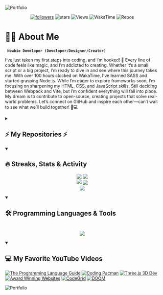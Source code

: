 <!-- Header Animated Image BEGIN -->
<p align="center"> 

![Portfolio](https://github-production-user-asset-6210df.s3.amazonaws.com/129703706/356903074-1212aca2-e979-4f1b-8370-1bd4492a1de4.png?X-Amz-Algorithm=AWS4-HMAC-SHA256&X-Amz-Credential=AKIAVCODYLSA53PQK4ZA%2F20240811%2Fus-east-1%2Fs3%2Faws4_request&X-Amz-Date=20240811T200421Z&X-Amz-Expires=300&X-Amz-Signature=9a7247b5742e03aca01ae939dca626212b503d1bea57be90bfa47693039f9836&X-Amz-SignedHeaders=host&actor_id=129703706&key_id=0&repo_id=623235396)
</p>

<!-- Header Animated Image END -->
<!-- Social badges section -->
<!-- Badges with custom icons - https://github.com/DenverCoder1/custom-icon-badges -->
<!-- View counter - https://komarev.com -->
<!-- https://custom-icon-badges.demolab.com-->

<p align="center">
  <a href="https://github.com/GylanSalih?tab=followers">
    <img alt="followers" title="Follow me on Github" src="https://custom-icon-badges.demolab.com/github/followers/gylansalih?color=FF0000&logoColor=white&label=Follow&logo=person-add&style=for-the-badge&labelColor=000000"/></a>
    <img alt="stars" title="stars" src="https://custom-icon-badges.demolab.com/github/stars/gylansalih?color=FF0000&labelColor=000000&logo=star&style=for-the-badge"/>
    <img alt="Views" title="Views" src="https://komarev.com/ghpvc/?username=gylansalih&color=00000F&style=for-the-badge"/>
    <img alt="WakaTime" title="WakaTime" src="https://wakatime.com/badge/user/a7712081-caba-4e50-9f41-e59067e77902.svg?&logoColor=white&color=00000F&style=for-the-badge"/>
    <img alt="Repos" title="Repos" src="https://custom-icon-badges.demolab.com/badge/-Gylansalih.com-black?logo=package&style=for-the-badge&logoColor=white"/>
<p/>

<!-- About Me Text BEGIN -->
# 👨‍💻 About Me
**` Newbie Developer (Developer/Designer/Creator)`**

I’ve just taken my first steps into coding, and I’m hooked! 🎉 Every line of code feels like magic, and I’m addicted to creating. Whether it’s a small script or a big project, I’m ready to dive in and see where this journey takes me. With over 100 hours clocked on WakaTime, I’ve learned SASS and started grasping Node.js. While I’m eager to explore frameworks soon, I’m focusing on sharpening my HTML, CSS, and JavaScript skills. Still deciding between Webpack and Vite, but I’m confident everything will fall into place. My dream is to contribute to open-source, creating projects that solve real-world problems. Let’s connect on GitHub and inspire each other—can’t wait to see what we’ll build together! 🚀💻

<!-- About Me Text BEGIN -->

<details>
    <summary><h2>⚡ My Repositories ⚡</h2></summary>

| Website Portfolio ( In Progress )                            | Coming Soon                                                  | Coming Soon                                                  |
| ------------------------------------------------------------ | ------------------------------------------------------------ | ------------------------------------------------------------ |
| ![Portfolio](https://github.com/GylanSalih/Website-Portfolio/blob/main/src/assets/img/Github_showcasee/02.08_Showcase.png) | ![Showcase](https://github.com/GylanSalih/Website-Portfolio/blob/main/src/assets/img/Github_showcasee/Showcase2.png) | ![Showcase](https://github.com/GylanSalih/Website-Portfolio/blob/main/src/assets/img/Github_showcasee/Single_Card%20-%20Kopie.png) |


<p align="center">
    <a href="https://github.com/GylanSalih/Website-Portfolio" target="_blank">
    <img alt="Portfolio" title="Portfolio" height="150" src="https://github-readme-stats.vercel.app/api/pin/?username=gylansalih&repo=Website-Portfolio&bg_color=000000&text_color=FFFFFF&hide_border=true&title_color=FF0000"/></a>
    <a href="https://github.com/GylanSalih/Card-Effect-Maker" target="_blank">
    <img alt="Card Maker" title="Card Maker" height="150" src="https://github-readme-stats.vercel.app/api/pin/?username=gylansalih&repo=Card-Effect-Maker&bg_color=000000&text_color=FFFFFF&hide_border=true&title_color=FF0000"/></a>
    <a href="https://github.com/GylanSalih/GylanSalih" target="_blank">
    <img alt="ReadMe.Design" title="ReadMe.Design" height="150" src="https://github-readme-stats.vercel.app/api/pin/?username=gylansalih&repo=GylanSalih&bg_color=000000&title_color=FF0000&text_color=FFFFFF&hide_border=true"/></a>
</details>



<details open>  
  <summary><h2>🔥 Streaks, Stats & Activity</h2></summary>
<p align="center">
    <!-- https://github.com/anuraghazra/github-readme-stats // Github Stats-->
    <img align="center" width="400" src="https://github-readme-stats.vercel.app/api?username=gylansalih&hide_border=true&title_color=FFFFFF&show_icons=true&icon_color=FF0000&ring_color=FF0000&bg_color=000000&text_color=FFFFFF" />
    <!-- https://github.com/DenverCoder1/github-readme-streak-stats // Streaks Stats -->
    <img align="center" width="400" src="https://streak-stats.demolab.com/?user=gylansalih&theme=highcontrast&currStreakNum=FF0000&fire=FF0000&card_height=205&ring=FF0000&border=000000&currStreakLabel=FF0000" />
    <br/>
    <!-- https://github.com/Ashutosh00710/github-readme-activity-graph // Graph-Koordinaten -->
<img width="805" src="https://github-readme-activity-graph.vercel.app/graph?username=gylansalih&theme=high-contrast&hide_border=true&area_color=FF0000&area=true&point=FF0000&line=FF0000&" />
    <!-- https://github.com/anuraghazra/github-readme-stats // Most Used Language-->
    <img align="center" src="https://github-readme-stats.vercel.app/api/top-langs/?username=gylansalih&layout=compact&text_color=FFFFFF&bg_color=000000&card_width=805&hide_border=true&title_color=FF0000" />
    <br/>
    <!-- https://github.com/anuraghazra/github-readme-stats // WakaTime Stats-->
<img align="center" width="805" src="https://github-readme-stats.vercel.app/api/wakatime?username=gylansalih&theme=midnight-purple&card_width=805&title_color=FF0000&bg_color=000000&layout=default&hide_border=true&text_color=FFFFFF" />
</p>
</details>

<details open> 
  <summary><h2>🛠️ Programming Languages & Tools</h2></summary>
    <p align="center">
        <br/>
<img align="center" src="https://skillicons.dev/icons?i=html,css,js,nodejs,sass,ubuntu,windows,stackoverflow,github,vscode,ps,raspberrypi,wordpress,xd,ai,figma&perline=8" />
</p>
</details>

<details open> 
  <summary><h2>💻 My Favorite YouTube Videos</h2></summary>
   <p align="center">
       
<!-- BEGIN YOUTUBE-CARDS -->
[![ The Programming Language Guide ](https://ytcards.demolab.com/?id=2lVDktWK-pc&title=Coding+Language+Guide&lang=en&timestamp=1636628400&background_color=%230d1117&title_color=%23ffffff&stats_color=%23dedede&max_title_lines=1&width=250&border_radius=5&duration=436 "new video")](https://www.youtube.com/watch?v=2lVDktWK-pc&ab_channel=TraversyMedia)
[![Coding Pacman](https://ytcards.demolab.com/?id=GXlckaGr0Eo&title=Coding+Pacman&lang=en&timestamp=1636628400&background_color=%230d1117&title_color=%23ffffff&stats_color=%23dedede&max_title_lines=1&width=250&border_radius=5&duration=436 "new video")](https://www.youtube.com/watch?v=GXlckaGr0Eo)
[![Three.js 3D Dev](https://ytcards.demolab.com/?id=FkowOdMjvYo&title=Develop+3D+Animated+Websites&lang=en&timestamp=1636628400&background_color=%230d1117&title_color=%23ffffff&stats_color=%23dedede&max_title_lines=1&width=250&border_radius=5&duration=436 "new video")](https://www.youtube.com/watch?v=FkowOdMjvYo&t=2353s)
[![Award Winning Websites](https://ytcards.demolab.com/?id=83j3Z4heXH0&title=Award+Winning+Websites&lang=en&lang=en&timestamp=1636628400&background_color=%230d1117&title_color=%23ffffff&stats_color=%23dedede&max_title_lines=1&width=250&border_radius=5&duration=436 "new video")](https://www.youtube.com/watch?v=83j3Z4heXH0&ab_channel=HuyNG)
[![CodeGrid](https://ytcards.demolab.com/?id=noXW6EG_Fe8&title=CodeGrid+best+Tutorials&lang=en&timestamp=1636628400&background_color=%230d1117&title_color=%23ffffff&stats_color=%23dedede&max_title_lines=1&width=250&border_radius=5&duration=436 "new video")](https://www.youtube.com/watch?v=zc_kbyd98JY)
[![DOOM](https://ytcards.demolab.com/?id=ECqUrT7IdqQ&t=2611s&title=DOOM+Game+in+Python&lang=en&timestamp=1636628400&background_color=%230d1117&title_color=%23ffffff&stats_color=%23dedede&max_title_lines=1&width=250&border_radius=5&duration=436 "new video")](https://www.youtube.com/watch?v=ECqUrT7IdqQ&t=2611s)
<!-- END YOUTUBE-CARDS -->
</p>
</details>

<!-- Footer Animated Image -->
<p align="center"> 

![Portfolio](https://github-production-user-asset-6210df.s3.amazonaws.com/129703706/356902591-5b435317-06f9-4ede-86c9-66bffcc4580b.png?X-Amz-Algorithm=AWS4-HMAC-SHA256&X-Amz-Credential=AKIAVCODYLSA53PQK4ZA%2F20240811%2Fus-east-1%2Fs3%2Faws4_request&X-Amz-Date=20240811T195353Z&X-Amz-Expires=300&X-Amz-Signature=0c73a57eb1b421304fe5ea3189fe0ee7d7f1491147617aee5676dcc6898cec1a&X-Amz-SignedHeaders=host&actor_id=129703706&key_id=0&repo_id=623235396)
</p>
